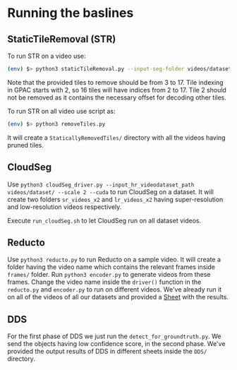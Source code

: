 # Running the baslines
## StaticTileRemoval (STR)
To run STR on a video use: 
``` bash
(env) $> python3 staticTileRemoval.py --input-seg-folder videos/dataset/tiled_4x4_mp4/video_name --tiles-to-remove 3 4 5 6
```
Note that the provided tiles to remove should be from 3 to 17. Tile indexing in GPAC starts with 2, so 16 tiles will have indices from 2 to 17. Tile 2 should not be removed as it contains the necessary offset for decoding other tiles.

To run STR on all video use script as:
``` bash
(env) $> python3 removeTiles.py
```
It will create a `StaticallyRemovedTiles/` directory with all the videos having pruned tiles.

## CloudSeg
Use `python3 cloudSeg_driver.py --input_hr_videodataset_path videos/dataset/ --scale 2 --cuda` to run CloudSeg on a dataset. It will create two folders `sr_videos_x2` and `lr_videos_x2` having super-resolution and low-resolution videos respectively.

Execute `run_cloudSeg.sh` to let CloudSeg run on all dataset videos.

## Reducto
Use `python3 reducto.py` to run Reducto on a sample video. It will create a folder having the video name which contains the relevant frames inside `frames/` folder. Run `python3 encoder.py` to generate videos from these frames. Change the video name inside the `driver()` function in the `reducto.py` and `encoder.py` to run on different videos. We've already run it on all of the videos of all our datasets and provided a [Sheet](Reducto/Reducto-results.xlsx) with the results. 

## DDS
For the first phase of DDS we just run the `detect_for_groundtruth.py`. We send the objects having low confidence score, in the second phase. We've provided the output results of DDS in different sheets inside the `DDS/` directory. 